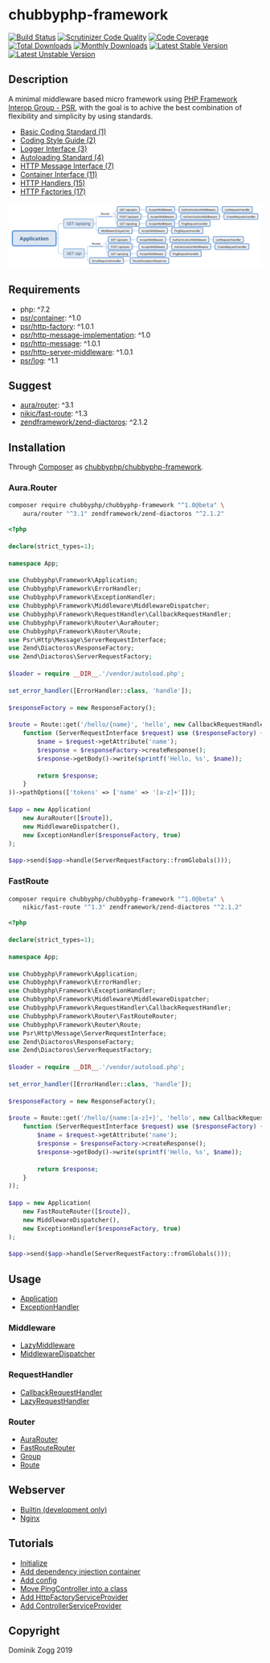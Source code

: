 # chubbyphp-framework

[![Build Status](https://api.travis-ci.org/chubbyphp/chubbyphp-framework.png?branch=master)](https://travis-ci.org/chubbyphp/chubbyphp-framework)
[![Scrutinizer Code Quality](https://scrutinizer-ci.com/g/chubbyphp/chubbyphp-framework/badges/quality-score.png?b=master)](https://scrutinizer-ci.com/g/chubbyphp/chubbyphp-framework/?branch=master)
[![Code Coverage](https://scrutinizer-ci.com/g/chubbyphp/chubbyphp-framework/badges/coverage.png?b=master)](https://scrutinizer-ci.com/g/chubbyphp/chubbyphp-framework/?branch=master)
[![Total Downloads](https://poser.pugx.org/chubbyphp/chubbyphp-framework/downloads.png)](https://packagist.org/packages/chubbyphp/chubbyphp-framework)
[![Monthly Downloads](https://poser.pugx.org/chubbyphp/chubbyphp-framework/d/monthly)](https://packagist.org/packages/chubbyphp/chubbyphp-framework)
[![Latest Stable Version](https://poser.pugx.org/chubbyphp/chubbyphp-framework/v/stable.png)](https://packagist.org/packages/chubbyphp/chubbyphp-framework)
[![Latest Unstable Version](https://poser.pugx.org/chubbyphp/chubbyphp-framework/v/unstable)](https://packagist.org/packages/chubbyphp/chubbyphp-framework)

## Description

A minimal middleware based micro framework using [PHP Framework Interop Group - PSR][1], with the goal is to achive
the best combination of flexibility and simplicity by using standards.

 * [Basic Coding Standard (1)][2]
 * [Coding Style Guide (2)][3]
 * [Logger Interface (3)][4]
 * [Autoloading Standard (4)][5]
 * [HTTP Message Interface (7)][6]
 * [Container Interface (11)][7]
 * [HTTP Handlers (15)][8]
 * [HTTP Factories (17)][9]

![Application workflow](doc/Resources/workflow.png?raw=true "Application workflow")

## Requirements

 * php: ^7.2
 * [psr/container][20]: ^1.0
 * [psr/http-factory][21]: ^1.0.1
 * [psr/http-message-implementation][22]: ^1.0
 * [psr/http-message][23]: ^1.0.1
 * [psr/http-server-middleware][24]: ^1.0.1
 * [psr/log][25]: ^1.1

## Suggest

 * [aura/router][30]: ^3.1
 * [nikic/fast-route][31]: ^1.3
 * [zendframework/zend-diactoros][32]: ^2.1.2

## Installation

Through [Composer](http://getcomposer.org) as [chubbyphp/chubbyphp-framework][40].

### Aura.Router

```bash
composer require chubbyphp/chubbyphp-framework "^1.0@beta" \
    aura/router "^3.1" zendframework/zend-diactoros "^2.1.2"
```

```php
<?php

declare(strict_types=1);

namespace App;

use Chubbyphp\Framework\Application;
use Chubbyphp\Framework\ErrorHandler;
use Chubbyphp\Framework\ExceptionHandler;
use Chubbyphp\Framework\Middleware\MiddlewareDispatcher;
use Chubbyphp\Framework\RequestHandler\CallbackRequestHandler;
use Chubbyphp\Framework\Router\AuraRouter;
use Chubbyphp\Framework\Router\Route;
use Psr\Http\Message\ServerRequestInterface;
use Zend\Diactoros\ResponseFactory;
use Zend\Diactoros\ServerRequestFactory;

$loader = require __DIR__.'/vendor/autoload.php';

set_error_handler([ErrorHandler::class, 'handle']);

$responseFactory = new ResponseFactory();

$route = Route::get('/hello/{name}', 'hello', new CallbackRequestHandler(
    function (ServerRequestInterface $request) use ($responseFactory) {
        $name = $request->getAttribute('name');
        $response = $responseFactory->createResponse();
        $response->getBody()->write(sprintf('Hello, %s', $name));

        return $response;
    }
))->pathOptions(['tokens' => ['name' => '[a-z]+']]);

$app = new Application(
    new AuraRouter([$route]),
    new MiddlewareDispatcher(),
    new ExceptionHandler($responseFactory, true)
);

$app->send($app->handle(ServerRequestFactory::fromGlobals()));
```

### FastRoute

```bash
composer require chubbyphp/chubbyphp-framework "^1.0@beta" \
    nikic/fast-route "^1.3" zendframework/zend-diactoros "^2.1.2"
```

```php
<?php

declare(strict_types=1);

namespace App;

use Chubbyphp\Framework\Application;
use Chubbyphp\Framework\ErrorHandler;
use Chubbyphp\Framework\ExceptionHandler;
use Chubbyphp\Framework\Middleware\MiddlewareDispatcher;
use Chubbyphp\Framework\RequestHandler\CallbackRequestHandler;
use Chubbyphp\Framework\Router\FastRouteRouter;
use Chubbyphp\Framework\Router\Route;
use Psr\Http\Message\ServerRequestInterface;
use Zend\Diactoros\ResponseFactory;
use Zend\Diactoros\ServerRequestFactory;

$loader = require __DIR__.'/vendor/autoload.php';

set_error_handler([ErrorHandler::class, 'handle']);

$responseFactory = new ResponseFactory();

$route = Route::get('/hello/{name:[a-z]+}', 'hello', new CallbackRequestHandler(
    function (ServerRequestInterface $request) use ($responseFactory) {
        $name = $request->getAttribute('name');
        $response = $responseFactory->createResponse();
        $response->getBody()->write(sprintf('Hello, %s', $name));

        return $response;
    }
));

$app = new Application(
    new FastRouteRouter([$route]),
    new MiddlewareDispatcher(),
    new ExceptionHandler($responseFactory, true)
);

$app->send($app->handle(ServerRequestFactory::fromGlobals()));
```

## Usage

 * [Application][50]
 * [ExceptionHandler][51]

### Middleware

 * [LazyMiddleware][70]
 * [MiddlewareDispatcher][71]

### RequestHandler

 * [CallbackRequestHandler][80]
 * [LazyRequestHandler][81]

### Router

 * [AuraRouter][90]
 * [FastRouteRouter][91]
 * [Group][92]
 * [Route][93]

## Webserver

 * [Builtin (development only)][100]
 * [Nginx][101]

## Tutorials

 * [Initialize][150]
 * [Add dependency injection container][151]
 * [Add config][152]
 * [Move PingController into a class][153]
 * [Add HttpFactoryServiceProvider][154]
 * [Add ControllerServiceProvider][155]

## Copyright

Dominik Zogg 2019

[1]: https://www.php-fig.org/psr/

[2]: https://www.php-fig.org/psr/psr-1
[3]: https://www.php-fig.org/psr/psr-2
[4]: https://www.php-fig.org/psr/psr-3
[5]: https://www.php-fig.org/psr/psr-4
[6]: https://www.php-fig.org/psr/psr-7
[7]: https://www.php-fig.org/psr/psr-11
[8]: https://www.php-fig.org/psr/psr-15
[9]: https://www.php-fig.org/psr/psr-17

[15]: https://travis-ci.org/chubbyphp/chubbyphp-framework

[20]: https://packagist.org/packages/psr/container
[21]: https://packagist.org/packages/psr/http-factory
[22]: https://packagist.org/packages/psr/http-message-implementation
[23]: https://packagist.org/packages/psr/http-message
[24]: https://packagist.org/packages/psr/http-server-middleware
[25]: https://packagist.org/packages/psr/log

[30]: https://packagist.org/packages/aura/router
[31]: https://packagist.org/packages/nikic/fast-route
[32]: https://packagist.org/packages/zendframework/zend-diactoros

[40]: https://packagist.org/packages/chubbyphp/chubbyphp-framework

[50]: doc/Application.md
[51]: doc/ExceptionHandler.md

[70]: doc/Middleware/LazyMiddleware.md
[71]: doc/Middleware/MiddlewareDispatcher.md

[80]: doc/RequestHandler/CallbackRequestHandler.md
[81]: doc/RequestHandler/LazyRequestHandler.md

[90]: doc/Router/AuraRouter.md
[91]: doc/Router/FastRouteRouter.md
[92]: doc/Router/Group.md
[93]: doc/Router/Route.md

[100]: doc/Webserver/Builtin.md
[101]: doc/Webserver/Nginx.md

[150]: doc/Tutorials/Initialize.md
[151]: doc/Tutorials/AddDependencyInjectionContainer.md
[152]: doc/Tutorials/AddConfig.md
[153]: doc/Tutorials/MovePingControllerIntoAClass.md
[154]: doc/Tutorials/AddHttpFactoryServiceProvider.md
[155]: doc/Tutorials/AddControllerServiceProvider.md
